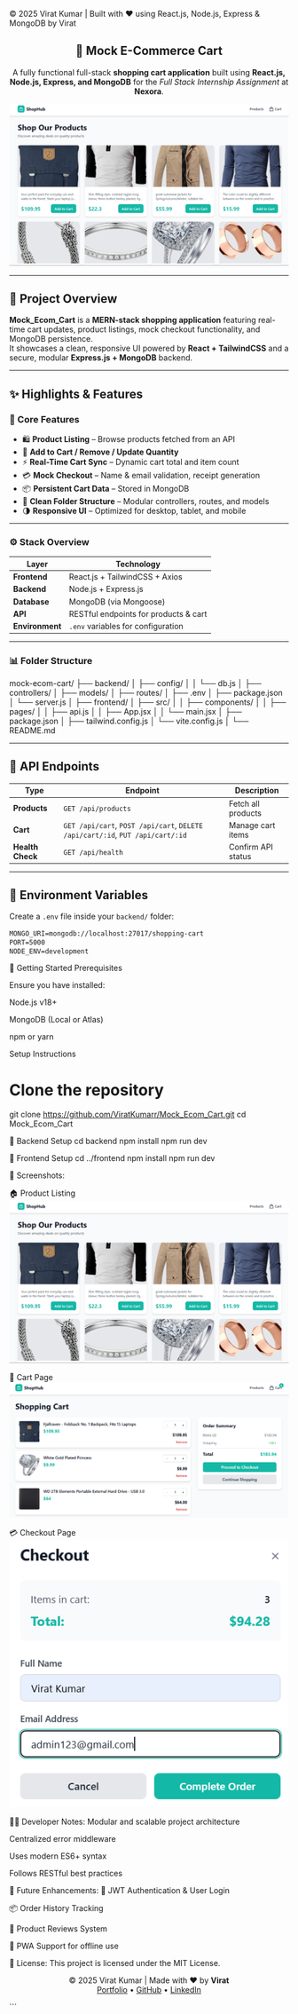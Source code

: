 <p align="left">
  © 2025 Virat Kumar | Built with ❤️ using React.js, Node.js, Express & MongoDB by Virat
</p>

<div align="center">
  <h2>🛒 Mock E-Commerce Cart</h2>
  <p>
    A fully functional full-stack <strong>shopping cart application</strong> built using <strong>React.js, Node.js, Express, and MongoDB</strong> for the <em>Full Stack Internship Assignment</em> at <strong>Nexora</strong>.
  </p>

  ![image alt](https://github.com/ViratKumarr/Mock_Ecom_Cart/blob/369a105f679e63d0ca7d61909950070bee972f6e/Screenshot%202025-10-30%20163545.png)
</div>

---

## 📌 Project Overview

**Mock_Ecom_Cart** is a **MERN-stack shopping application** featuring real-time cart updates, product listings, mock checkout functionality, and MongoDB persistence.  
It showcases a clean, responsive UI powered by **React + TailwindCSS** and a secure, modular **Express.js + MongoDB** backend.

---

## ✨ Highlights & Features

### 🧩 Core Features
- 🛍️ **Product Listing** – Browse products fetched from an API  
- 🛒 **Add to Cart / Remove / Update Quantity**  
- ⚡ **Real-Time Cart Sync** – Dynamic cart total and item count  
- 💳 **Mock Checkout** – Name & email validation, receipt generation  
- 📦 **Persistent Cart Data** – Stored in MongoDB  
- 🧱 **Clean Folder Structure** – Modular controllers, routes, and models  
- 🌗 **Responsive UI** – Optimized for desktop, tablet, and mobile  

---

### ⚙️ Stack Overview

| Layer | Technology |
|-------|-------------|
| **Frontend** | React.js + TailwindCSS + Axios |
| **Backend** | Node.js + Express.js |
| **Database** | MongoDB (via Mongoose) |
| **API** | RESTful endpoints for products & cart |
| **Environment** | `.env` variables for configuration |

---

### 📊 Folder Structure

mock-ecom-cart/
├── backend/
│ ├── config/
│ │ └── db.js
│ ├── controllers/
│ ├── models/
│ ├── routes/
│ ├── .env
│ ├── package.json
│ └── server.js
│
├── frontend/
│ ├── src/
│ │ ├── components/
│ │ ├── pages/
│ │ ├── api.js
│ │ ├── App.jsx
│ │ └── main.jsx
│ ├── package.json
│ ├── tailwind.config.js
│ └── vite.config.js
│
└── README.md

---

## 🧠 API Endpoints

| Type | Endpoint | Description |
|------|-----------|-------------|
| **Products** | `GET /api/products` | Fetch all products |
| **Cart** | `GET /api/cart`, `POST /api/cart`, `DELETE /api/cart/:id`, `PUT /api/cart/:id` | Manage cart items |
| **Health Check** | `GET /api/health` | Confirm API status |

---

## 🧰 Environment Variables

Create a `.env` file inside your `backend/` folder:

```env
MONGO_URI=mongodb://localhost:27017/shopping-cart
PORT=5000
NODE_ENV=development
```

🚀 Getting Started
Prerequisites

Ensure you have installed:

Node.js v18+

MongoDB (Local or Atlas)

npm or yarn

Setup Instructions

# Clone the repository
git clone https://github.com/ViratKumarr/Mock_Ecom_Cart.git
cd Mock_Ecom_Cart

🧩 Backend Setup
cd backend
npm install
npm run dev

🎨 Frontend Setup
cd ../frontend
npm install
npm run dev

📸 Screenshots:

🏠 Product Listing
![image alt](https://github.com/ViratKumarr/Mock_Ecom_Cart/blob/369a105f679e63d0ca7d61909950070bee972f6e/Screenshot%202025-10-30%20163545.png)

🛒 Cart Page
![image alt](https://github.com/ViratKumarr/Mock_Ecom_Cart/blob/13ee061802592c708156f325420b94d4b6eb502c/Screenshot%202025-10-30%20163608.png)

💳 Checkout Page
![image alt](https://github.com/ViratKumarr/Mock_Ecom_Cart/blob/1b2f72166e47be5c694161e601a3216ae86c2f7a/Screenshot%202025-10-30%20164454.png)

🧑‍💻 Developer Notes:
Modular and scalable project architecture

Centralized error middleware

Uses modern ES6+ syntax

Follows RESTful best practices

🧠 Future Enhancements:
🔐 JWT Authentication & User Login

📦 Order History Tracking

💬 Product Reviews System

📱 PWA Support for offline use

📜 License:
This project is licensed under the MIT License.

<p align="center"> © 2025 Virat Kumar | Made with ❤️ by <strong>Virat</strong><br/> <a href="https://virat-portfolio-personal.vercel.app">Portfolio</a> • <a href="https://github.com/ViratKumarr">GitHub</a> • <a href="https://www.linkedin.com/in/viratkumar04/">LinkedIn</a> </p> ```

